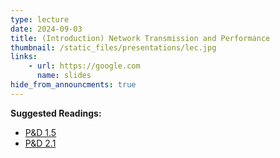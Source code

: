 ```yaml
---
type: lecture
date: 2024-09-03
title: (Introduction) Network Transmission and Performance
thumbnail: /static_files/presentations/lec.jpg
links: 
    - url: https://google.com
      name: slides
hide_from_announcments: true
---
```

**Suggested Readings:**
- [P&D 1.5](https://book.systemsapproach.org/foundation/performance.html)
- [P&D 2.1](https://book.systemsapproach.org/direct/perspective.html)
